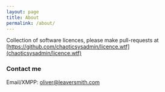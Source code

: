 ```yaml
---
layout: page
title: About
permalink: /about/
---
```


Collection of software licences, please make pull-requests at [https://github.com/chaoticsysadmin/licence.wtf](chaoticsysadmin/licence.wtf)

### Contact me

Email/XMPP: [oliver@leaversmith.com](mailto:oliver@leaversmith.com)
